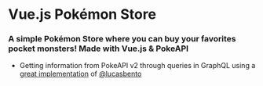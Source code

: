 # Vue.js Pokémon Store
### A simple Pokémon Store where you can buy your favorites pocket monsters! Made with Vue.js & PokeAPI

* Getting information from PokeAPI v2 through queries in GraphQL using a [great implementation](https://github.com/lucasbento/graphql-pokemon) of [@lucasbento](https://github.com/lucasbento)
